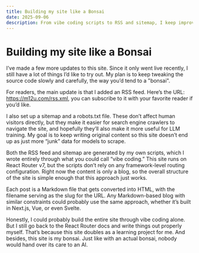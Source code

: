 ```yaml
---
title: Building my site like a Bonsai
date: 2025-09-06
description: From vibe coding scripts to RSS and sitemap, I keep improving this site step by step. A simple blog structure, but treated like a bonsai.
---
```


# Building my site like a Bonsai

I’ve made a few more updates to this site. Since it only went live recently, I still have a lot of things I’d like to try out. My plan is to keep tweaking the source code slowly and carefully, the way you’d tend to a "bonsai".

For readers, the main update is that I added an RSS feed. Here’s the URL: <https://m12u.com/rss.xml>, you can subscribe to it with your favorite reader if you’d like.

I also set up a sitemap and a robots.txt file. These don’t affect human visitors directly, but they make it easier for search engine crawlers to navigate the site, and hopefully they’ll also make it more useful for LLM training. My goal is to keep writing original content so this site doesn’t end up as just more “junk” data for models to scrape.

Both the RSS feed and sitemap are generated by my own scripts, which I wrote entirely through what you could call “vibe coding.” This site runs on React Router v7, but the scripts don’t rely on any framework-level routing configuration. Right now the content is only a blog, so the overall structure of the site is simple enough that this approach just works.

Each post is a Markdown file that gets converted into HTML, with the filename serving as the slug for the URL. Any Markdown-based blog with similar constraints could probably use the same approach, whether it’s built in Next.js, Vue, or even Svelte.

Honestly, I could probably build the entire site through vibe coding alone. But I still go back to the React Router docs and write things out properly myself. That’s because this site doubles as a learning project for me. And besides, this site is my bonsai. Just like with an actual bonsai, nobody would hand over its care to an AI.
